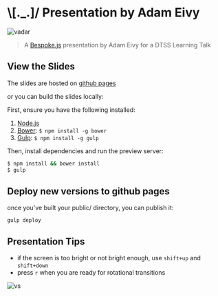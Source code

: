 # \\[._.]/ Presentation by Adam Eivy

![vadar](http://media.giphy.com/media/EK9PSegUDgnba/giphy.gif)

> A [Bespoke.js](http://markdalgleish.com/projects/bespoke.js) presentation by Adam Eivy for a DTSS Learning Talk

## View the Slides

The slides are hosted on [github pages](http://bit.ly/disney_bundler)

or you can build the slides locally:

First, ensure you have the following installed:

1. [Node.js](http://nodejs.org)
2. [Bower](http://bower.io): `$ npm install -g bower`
3. [Gulp](http://gulpjs.com): `$ npm install -g gulp`

Then, install dependencies and run the preview server:

```bash
$ npm install && bower install
$ gulp
```

## Deploy new versions to github pages

once you've built your public/ directory, you can publish it:

```
gulp deploy
```

## Presentation Tips

- if the screen is too bright or not bright enough, use `shift+up` and `shift+down`
- press `r` when you are ready for rotational transitions


![vs](http://media.giphy.com/media/Qw4X3FGPX1ui9rhWruM/giphy.gif)
